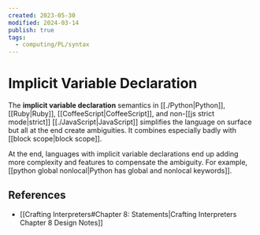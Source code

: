 ```yaml
---
created: 2023-05-30
modified: 2024-03-14
publish: true
tags:
  - computing/PL/syntax
---
```


# Implicit Variable Declaration
The **implicit variable declaration** semantics in [[./Python|Python]], [[Ruby|Ruby]], [[CoffeeScript|CoffeeScript]], and non-[[js strict mode|strict]] [[./JavaScript|JavaScript]] simplifies the language on surface but all at the end create ambiguities. It combines especially badly with [[block scope|block scope]].

At the end, languages with implicit variable declarations end up adding more complexity and features to compensate the ambiguity. For example, [[python global nonlocal|Python has global and nonlocal keywords]].

## References
- [[Crafting Interpreters#Chapter 8: Statements|Crafting Interpreters Chapter 8 Design Notes]]